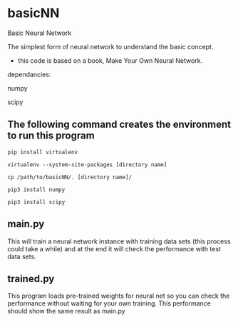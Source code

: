 # basicNN
Basic Neural Network

The simplest form of neural network to understand the basic concept.

- this code is based on a book, Make Your Own Neural Network.

dependancies:
    
numpy

scipy


## The following command creates the environment to run this program

    pip install virtualenv

    virtualenv --system-site-packages [directory name]

    cp /path/to/basicNN/. [directory name]/

    pip3 install numpy

    pip3 install scipy


## main.py
This will train a neural network instance with training data sets (this 
process could take a while) and at the end it will check the performance 
with test data sets. 

## trained.py
This program loads pre-trained weights for neural net so you can check the 
performance without waiting for your own training. This performance should
show the same result as main.py 
